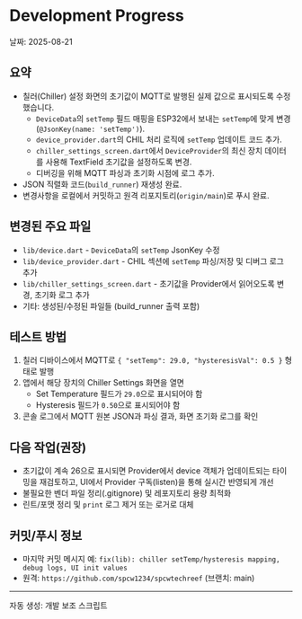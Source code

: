 # Development Progress

날짜: 2025-08-21

## 요약
- 칠러(Chiller) 설정 화면의 초기값이 MQTT로 발행된 실제 값으로 표시되도록 수정했습니다.
  - `DeviceData`의 `setTemp` 필드 매핑을 ESP32에서 보내는 `setTemp`에 맞게 변경 (`@JsonKey(name: 'setTemp')`).
  - `device_provider.dart`의 CHIL 처리 로직에 `setTemp` 업데이트 코드 추가.
  - `chiller_settings_screen.dart`에서 `DeviceProvider`의 최신 장치 데이터를 사용해 TextField 초기값을 설정하도록 변경.
  - 디버깅을 위해 MQTT 파싱과 초기화 시점에 로그 추가.
- JSON 직렬화 코드(`build_runner`) 재생성 완료.
- 변경사항을 로컬에서 커밋하고 원격 리포지토리(`origin/main`)로 푸시 완료.

## 변경된 주요 파일
- `lib/device.dart` - `DeviceData`의 `setTemp` JsonKey 수정
- `lib/device_provider.dart` - CHIL 섹션에 `setTemp` 파싱/저장 및 디버그 로그 추가
- `lib/chiller_settings_screen.dart` - 초기값을 Provider에서 읽어오도록 변경, 초기화 로그 추가
- 기타: 생성된/수정된 파일들 (build_runner 출력 포함)

## 테스트 방법
1. 칠러 디바이스에서 MQTT로 `{ "setTemp": 29.0, "hysteresisVal": 0.5 }` 형태로 발행
2. 앱에서 해당 장치의 Chiller Settings 화면을 열면
   - Set Temperature 필드가 `29.0`으로 표시되어야 함
   - Hysteresis 필드가 `0.50`으로 표시되어야 함
3. 콘솔 로그에서 MQTT 원본 JSON과 파싱 결과, 화면 초기화 로그를 확인

## 다음 작업(권장)
- 초기값이 계속 26으로 표시되면 Provider에서 device 객체가 업데이트되는 타이밍을 재검토하고, UI에서 Provider 구독(listen)을 통해 실시간 반영되게 개선
- 불필요한 벤더 파일 정리(.gitignore) 및 레포지토리 용량 최적화
- 린트/포맷 정리 및 `print` 로그 제거 또는 로거로 대체

## 커밋/푸시 정보
- 마지막 커밋 메시지 예: `fix(lib): chiller setTemp/hysteresis mapping, debug logs, UI init values`
- 원격: `https://github.com/spcw1234/spcwtechreef` (브랜치: main)

---
자동 생성: 개발 보조 스크립트
